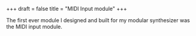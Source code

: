 +++
draft = false
title = "MIDI Input module"
+++

The first ever module I designed and built for my modular synthesizer was the MIDI input module.
